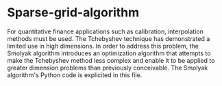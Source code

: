 # Sparse-grid-algorithm
For quantitative finance applications such as calibration, interpolation methods must be used. The Tchebyshev technique has demonstrated a limited use in high dimensions. In order to address this problem, the Smolyak algorithm introduces an optimization algorithm that attempts to make the Tchebyshev method less complex and enable it to be applied to greater dimension problems than previously conceivable.
The Smolyak algorithm's Python code is explicited in this file. 
